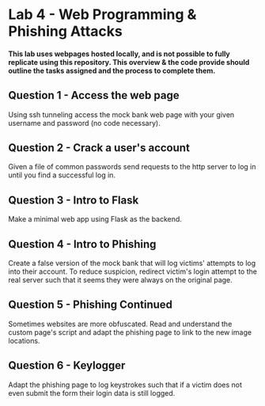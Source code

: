 # Lab 4 - Web Programming & Phishing Attacks

#### This lab uses webpages hosted locally, and is not possible to fully replicate using this repository. This overview & the code provide should outline the tasks assigned and the process to complete them.

## Question 1 - Access the web page
Using ssh tunneling access the mock bank web page with your given username and password (no code necessary).

## Question 2 - Crack a user's account
Given a file of common passwords send requests to the http server to log in until you find a successful log in.

## Question 3 - Intro to Flask
Make a minimal web app using Flask as the backend.

## Question 4 - Intro to Phishing
Create a false version of the mock bank that will log victims' attempts to log into their account. To reduce suspicion, redirect victim's login attempt to the real server such that it seems they were always on the original page.

## Question 5 - Phishing Continued
Sometimes websites are more obfuscated. Read and understand the custom page's script and adapt the phishing page to link to the new image locations.

## Question 6 - Keylogger
Adapt the phishing page to log keystrokes such that if a victim does not even submit the form their login data is still logged.
